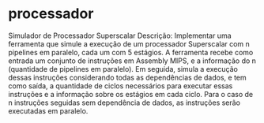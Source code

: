 # processador
Simulador de Processador Superscalar Descrição: Implementar uma ferramenta que simule a execução de um processador Superscalar com n pipelines em paralelo, cada um com 5 estágios. A ferramenta recebe como entrada um conjunto de instruções em Assembly MIPS, e a informação do n (quantidade de pipelines em paralelo). Em seguida, simula a execução dessas instruções considerando todas as dependências de dados, e tem como saída, a quantidade de ciclos necessários para executar essas instruções e a informação sobre os estágios em cada ciclo. Para o caso de n instruções seguidas sem dependência de dados, as instruções serão executadas em paralelo.
